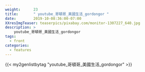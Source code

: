 ```yaml
---
weight:      23
title:       " youtube_哥頓哥_美國生活_gordongor "
date:        2019-10-08:36:00-07:00
XXresImgTeaser: teaserpics/pixabay.com/monitor-1307227_640.jpg
description: >
    youtube_哥頓哥_美國生活_gordongor
tags:
  - front
categories:
  - features
---
```


{{< my2genlistbytag "youtube_哥頓哥_美國生活_gordongor" >}}
